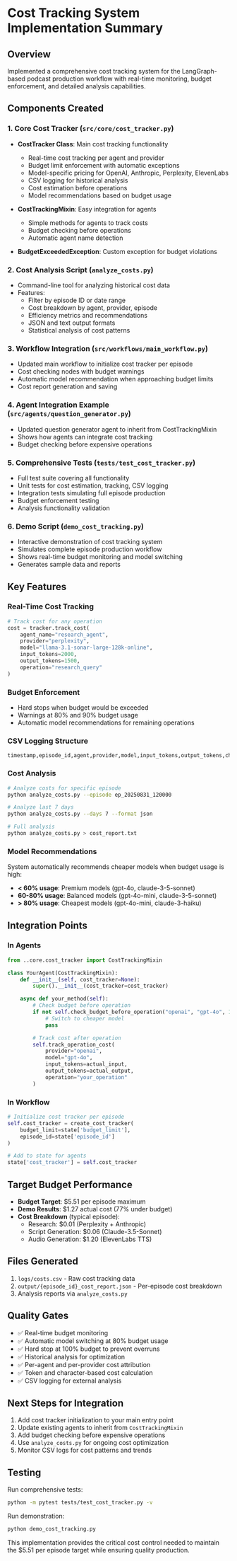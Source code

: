 # Cost Tracking System Implementation Summary

## Overview
Implemented a comprehensive cost tracking system for the LangGraph-based podcast production workflow with real-time monitoring, budget enforcement, and detailed analysis capabilities.

## Components Created

### 1. Core Cost Tracker (`src/core/cost_tracker.py`)
- **CostTracker Class**: Main cost tracking functionality
  - Real-time cost tracking per agent and provider
  - Budget limit enforcement with automatic exceptions
  - Model-specific pricing for OpenAI, Anthropic, Perplexity, ElevenLabs
  - CSV logging for historical analysis
  - Cost estimation before operations
  - Model recommendations based on budget usage

- **CostTrackingMixin**: Easy integration for agents
  - Simple methods for agents to track costs
  - Budget checking before operations
  - Automatic agent name detection

- **BudgetExceededException**: Custom exception for budget violations

### 2. Cost Analysis Script (`analyze_costs.py`)
- Command-line tool for analyzing historical cost data
- Features:
  - Filter by episode ID or date range
  - Cost breakdown by agent, provider, episode
  - Efficiency metrics and recommendations
  - JSON and text output formats
  - Statistical analysis of cost patterns

### 3. Workflow Integration (`src/workflows/main_workflow.py`)
- Updated main workflow to initialize cost tracker per episode
- Cost checking nodes with budget warnings
- Automatic model recommendation when approaching budget limits
- Cost report generation and saving

### 4. Agent Integration Example (`src/agents/question_generator.py`)
- Updated question generator agent to inherit from CostTrackingMixin
- Shows how agents can integrate cost tracking
- Budget checking before expensive operations

### 5. Comprehensive Tests (`tests/test_cost_tracker.py`)
- Full test suite covering all functionality
- Unit tests for cost estimation, tracking, CSV logging
- Integration tests simulating full episode production
- Budget enforcement testing
- Analysis functionality validation

### 6. Demo Script (`demo_cost_tracking.py`)
- Interactive demonstration of cost tracking system
- Simulates complete episode production workflow
- Shows real-time budget monitoring and model switching
- Generates sample data and reports

## Key Features

### Real-Time Cost Tracking
```python
# Track cost for any operation
cost = tracker.track_cost(
    agent_name="research_agent",
    provider="perplexity",
    model="llama-3.1-sonar-large-128k-online",
    input_tokens=2000,
    output_tokens=1500,
    operation="research_query"
)
```

### Budget Enforcement
- Hard stops when budget would be exceeded
- Warnings at 80% and 90% budget usage
- Automatic model recommendations for remaining operations

### CSV Logging Structure
```csv
timestamp,episode_id,agent,provider,model,input_tokens,output_tokens,characters,cost,cumulative_cost,budget_remaining,operation
```

### Cost Analysis
```bash
# Analyze costs for specific episode
python analyze_costs.py --episode ep_20250831_120000

# Analyze last 7 days
python analyze_costs.py --days 7 --format json

# Full analysis
python analyze_costs.py > cost_report.txt
```

### Model Recommendations
System automatically recommends cheaper models when budget usage is high:
- **< 60% usage**: Premium models (gpt-4o, claude-3-5-sonnet)
- **60-80% usage**: Balanced models (gpt-4o-mini, claude-3-5-sonnet)
- **> 80% usage**: Cheapest models (gpt-4o-mini, claude-3-haiku)

## Integration Points

### In Agents
```python
from ..core.cost_tracker import CostTrackingMixin

class YourAgent(CostTrackingMixin):
    def __init__(self, cost_tracker=None):
        super().__init__(cost_tracker=cost_tracker)

    async def your_method(self):
        # Check budget before operation
        if not self.check_budget_before_operation("openai", "gpt-4o", 1000):
            # Switch to cheaper model
            pass

        # Track cost after operation
        self.track_operation_cost(
            provider="openai",
            model="gpt-4o",
            input_tokens=actual_input,
            output_tokens=actual_output,
            operation="your_operation"
        )
```

### In Workflow
```python
# Initialize cost tracker per episode
self.cost_tracker = create_cost_tracker(
    budget_limit=state['budget_limit'],
    episode_id=state['episode_id']
)

# Add to state for agents
state['cost_tracker'] = self.cost_tracker
```

## Target Budget Performance
- **Budget Target**: $5.51 per episode maximum
- **Demo Results**: $1.27 actual cost (77% under budget)
- **Cost Breakdown** (typical episode):
  - Research: $0.01 (Perplexity + Anthropic)
  - Script Generation: $0.06 (Claude-3.5-Sonnet)
  - Audio Generation: $1.20 (ElevenLabs TTS)

## Files Generated
1. `logs/costs.csv` - Raw cost tracking data
2. `output/{episode_id}_cost_report.json` - Per-episode cost breakdown
3. Analysis reports via `analyze_costs.py`

## Quality Gates
- ✅ Real-time budget monitoring
- ✅ Automatic model switching at 80% budget usage
- ✅ Hard stop at 100% budget to prevent overruns
- ✅ Historical analysis for optimization
- ✅ Per-agent and per-provider cost attribution
- ✅ Token and character-based cost calculation
- ✅ CSV logging for external analysis

## Next Steps for Integration
1. Add cost tracker initialization to your main entry point
2. Update existing agents to inherit from `CostTrackingMixin`
3. Add budget checking before expensive operations
4. Use `analyze_costs.py` for ongoing cost optimization
5. Monitor CSV logs for cost patterns and trends

## Testing
Run comprehensive tests:
```bash
python -m pytest tests/test_cost_tracker.py -v
```

Run demonstration:
```bash
python demo_cost_tracking.py
```

This implementation provides the critical cost control needed to maintain the $5.51 per episode target while ensuring quality production.
